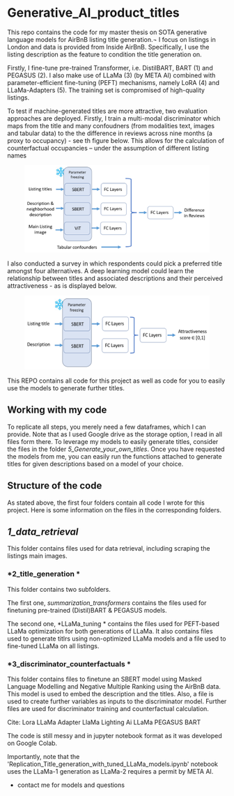 # Generative_AI_product_titles

This repo contains the code for my master thesis on SOTA generative language models for AirBnB listing title generation.¬ I focus on listings in London and data is provided from Inside AirBnB.
Specifically, I use the listing description as the feature to condition the title generation on.

Firstly, I fine-tune pre-trained Transformer, i.e. DistilBART, BART (1) and PEGASUS (2). I also make use of LLaMa (3) (by META AI) combined with parameter-efficient fine-tuning (PEFT) mechanisms, namely LoRA (4) and LLaMa-Adapters (5). The training set is compromised of high-quality listings.

To test if machine-generated titles are more attractive, two evaluation approaches are deployed. Firstly, I train a multi-modal discriminator which maps from the title and many confoudners (from modalities text, images and tabular data) to the the difference in reviews across nine months (a proxy to occupancy) - see th figure below. This allows for the calculation of counterfactual occupancies – under the assumption of different listing names

<p align="center">
<img src="https://github.com/NicoSchwarzer/Generative_AI_product_titles/blob/main/3_discriminator_counterfactuals/mm_design.PNG" width="425" height="200">
</p>


I also conducted a survey in which respondents could pick a preferred title amongst four alternatives. A deep learning model could learn the relationship between titles and associated descriptions and their perceived attractiveness - as is displayed below.

<p align="center">
<img src="https://github.com/NicoSchwarzer/Generative_AI_product_titles/blob/main/4_survey/discriminator_2.PNG" width="425" height="170">
</p>


This REPO contains all code for this project as well as code for you to easily use the models to generate further titles.

## Working with my code

To replicate all steps, you merely need a few dataframes, which I can provide. Note that as I used Google drive as the storage option, I read in all files form there. 
To leverage my models to easily generate titles, consider the files in the folder *5_Generate_your_own_titles*. Once you have requested the models from me, you can easily run the functions attached to generate titles for given descriptions based on a model of your choice. 

## Structure of the code 

As stated above, the first four folders contain all code I wrote for this project. Here is some information on the files in the corresponding folders.

## *1_data_retrieval*
This folder contains files used for data retrieval, including scraping the listings main images. 

### *2_title_generation *
This folder contains two subfolders. 

The first one, *summarization_transformers* contains the files used for finetuning pre-trained (Distil)BART & PEGASUS models.

The second one, *LLaMa_tuning * contains the files used for PEFT-based LLaMa optimization for both generations of LLaMa. It also contains files used to generate titlrs using non-optimized LLaMa models and a file used to fine-tuned LLaMa on all listings.

### *3_discriminator_counterfactuals *
This folder contains files to finetune an SBERT model using Masked Language Modelling and Negative Multiple Ranking using the AirBnB data. This model is used to embed the description and the titles.
Also, a file is used to create further variables as inputs to the discriminator model. 
Further files are used for discriminator training and counterfactual calculation.

Cite:
Lora
LLaMa Adapter
LlaMa
Lighting Ai LLaMa
PEGASUS
BART

The code is still messy and in jupyter notebook format as it was developed on Google Colab.

Importantly, note that the 'Replication_Title_generation_with_tuned_LLaMa_models.ipynb' notebook uses the LLaMa-1 generation as LLaMa-2 requires a permit by META AI.




- contact me for models and questions

